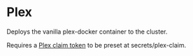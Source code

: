 # Plex

Deploys the vanilla plex-docker container to the cluster.

Requires a [Plex claim token](https://plex.tv/claim) to be preset at secrets/plex-claim.